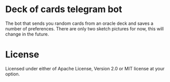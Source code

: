 # Deck of cards telegram bot
The bot that sends you random cards from an oracle deck and saves a number of preferences. There are only two sketch pictures for now, this will change in the future.

# License
Licensed under either of Apache License, Version 2.0 or MIT license at your option.
